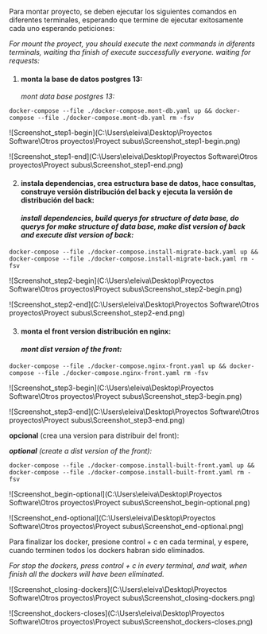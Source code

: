 Para montar proyecto, se deben ejecutar los siguientes comandos en diferentes terminales, esperando que termine de ejecutar exitosamente cada uno esperando peticiones:

*For mount the proyect, you should execute the next commands in diferents terminals, waiting tha finish of execute successfully everyone. waiting for requests:*



1. #### monta la base de datos postgres 13:

   *mont data base postgres 13:*

`docker-compose --file ./docker-compose.mont-db.yaml up && docker-compose --file ./docker-compose.mont-db.yaml rm -fsv `

![Screenshot_step1-begin](C:\Users\eleiva\Desktop\Proyectos Software\Otros proyectos\Proyect subus\Screenshot_step1-begin.png)

![Screenshot_step1-end](C:\Users\eleiva\Desktop\Proyectos Software\Otros proyectos\Proyect subus\Screenshot_step1-end.png)

2. #### instala dependencias, crea estructura base de datos, hace consultas, construye versión distribución del back y ejecuta la versión de distribución del back:

   #### *install dependencies, build querys for structure of data base, do querys for make structure of data base, make dist version of back and execute dist version of back:*


`docker-compose --file ./docker-compose.install-migrate-back.yaml up && docker-compose --file ./docker-compose.install-migrate-back.yaml rm -fsv`

![Screenshot_step2-begin](C:\Users\eleiva\Desktop\Proyectos Software\Otros proyectos\Proyect subus\Screenshot_step2-begin.png)

![Screenshot_step2-end](C:\Users\eleiva\Desktop\Proyectos Software\Otros proyectos\Proyect subus\Screenshot_step2-end.png)

3. #### monta el front version distribución en nginx:

   #### *mont dist version of the front:*   


`docker-compose --file ./docker-compose.nginx-front.yaml up && docker-compose --file ./docker-compose.nginx-front.yaml rm -fsv `

![Screenshot_step3-begin](C:\Users\eleiva\Desktop\Proyectos Software\Otros proyectos\Proyect subus\Screenshot_step3-begin.png)

![Screenshot_step3-end](C:\Users\eleiva\Desktop\Proyectos Software\Otros proyectos\Proyect subus\Screenshot_step3-end.png)



**opcional** (crea una version para distribuir del front):

***optional** (create a dist version of the front):*

`docker-compose --file ./docker-compose.install-built-front.yaml up && docker-compose --file ./docker-compose.install-built-front.yaml rm -fsv `

![Screenshot_begin-optional](C:\Users\eleiva\Desktop\Proyectos Software\Otros proyectos\Proyect subus\Screenshot_begin-optional.png)

![Screenshot_end-optional](C:\Users\eleiva\Desktop\Proyectos Software\Otros proyectos\Proyect subus\Screenshot_end-optional.png)



Para finalizar los docker, presione control + c en cada terminal, y espere, cuando terminen todos los dockers habran sido eliminados. 

*For stop the dockers, press control + c in every terminal, and wait, when finish all the dockers will have been eliminated.*

![Screenshot_closing-dockers](C:\Users\eleiva\Desktop\Proyectos Software\Otros proyectos\Proyect subus\Screenshot_closing-dockers.png)

![Screenshot_dockers-closes](C:\Users\eleiva\Desktop\Proyectos Software\Otros proyectos\Proyect subus\Screenshot_dockers-closes.png)
